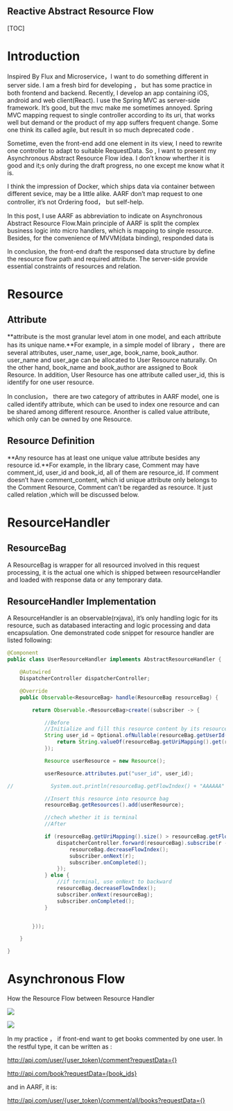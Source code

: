 ## Reactive Abstract Resource Flow

[TOC]

# Introduction

Inspired By Flux and Microservice，I want to do something different in server side. I am a fresh bird for developing ， but has some practice in both frontend and backend. Recently, I develop an app containing iOS, android and web client(React). I use the Spring MVC as server-side framework. It’s good, but the mvc make me sometimes annoyed. Spring MVC mapping request to single controller according to its uri, that works well but demand or the product of my app suffers frequent change. Some one think its called agile, but result in so much deprecated code .

Sometime, even the front-end add one element in its view, I need to rewrite one controller to adapt to suitable RequestData. So , I want to present my Asynchronous Abstract Resource Flow idea. I don’t know wherther it is good and it;s only during the draft progress, no one except me know what it is.

I think the impression of Docker, which ships data via container between different sevice, may be a little alike. AARF don’t map request to one controller, it’s not Ordering food， but self-help.

In this post, I use AARF as abbreviation to indicate on Asynchronous Abstract Resource Flow.Main principle of AARF is split the complex business logic into micro handlers, which is mapping to single resource. Besides, for the convenience of MVVM(data binding), responded data is

In conclusion, the front-end draft the responsed data structure by define the resource flow path and required attribute. The server-side provide essential constraints of resources and relation.

# Resource

## Attribute

**attribute is the most granular level atom in one model, and each attribute has its unique name.**For example, in a simple model of library ， there are several attributes, user_name, user_age, book_name, book_author. user_name and user_age can be allocated to User Resource naturally. On the other hand, book_name and book_author are assigned to Book Resource. In addition, User Resource has one attribute called user_id, this is identify for one user resource.

In conclusion， there are two category of attributes in AARF model, one is called identify attribute, which can be used to index one resource and can be shared among different resource. Anonther is called value attribute, which only can be owned by one Resource.

## Resource Definition

**Any resource has at least one unique value attribute besides any resource id.**For example, in the library case, Comment may have comment_id, user_id and book_id, all of them are resource_id. If comment doesn’t have comment_content, which id unique attribute only belongs to the Comment Resource, Comment can’t be regarded as resource. It just called relation ,which will be discussed below.

# ResourceHandler

## ResourceBag

A ResourceBag is wrapper for all resourced involved in this request processing, it is the actual one which is shipped between resourceHandler and loaded with response data or any temporary data.

## ResourceHandler Implementation

A ResourceHandler is an observable(rxjava), it’s only handling logic for its resource, such as databased interacting and logic processing and data encapsulation. One demonstrated code snippet for resource handler are listed following:

```java
@Component
public class UserResourceHandler implements AbstractResourceHandler {

    @Autowired
    DispatcherController dispatcherController;

    @Override
    public Observable<ResourceBag> handle(ResourceBag resourceBag) {

        return Observable.<ResourceBag>create((subscriber -> {

            //Before
            //Initialize and fill this resource content by its resource_id
            String user_id = Optional.ofNullable(resourceBag.getUserId()).orElseGet(() -> {
                return String.valueOf(resourceBag.getUriMapping().get(resourceBag.getFlowIndex())[1]);
            });

            Resource userResource = new Resource();

            userResource.attributes.put("user_id", user_id);

//            System.out.println(resourceBag.getFlowIndex() + "AAAAAA" + resourceBag.getUriMapping().size());

            //Insert this resource into resource bag
            resourceBag.getResources().add(userResource);

            //chech whether it is terminal
            //After

            if (resourceBag.getUriMapping().size() > resourceBag.getFlowIndex() + 1) {
                dispatcherController.forward(resourceBag).subscribe(r -> {
                    resourceBag.decreaseFlowIndex();
                    subscriber.onNext(r);
                    subscriber.onCompleted();
                });
            } else {
                //if terminal, use onNext to backward
                resourceBag.decreaseFlowIndex();
                subscriber.onNext(resourceBag);
                subscriber.onCompleted();
            }


        }));

    }

}
```

# Asynchronous Flow

How the Resource Flow between Resource Handler

![](http://7xlgth.com1.z0.glb.clouddn.com/56A0BE00-E44F-4E08-AA96-3DB9CD0E561C.png)

![](http://7xlgth.com1.z0.glb.clouddn.com/E1C10411-FCDC-400D-81FA-3885065E1B70.png)

In my practice ， if front-end want to get books commented by one user. In the restful type, it can be written as :

http://api.com/user/{user_token}/comment?requestData={}

http://api.com/book?requestData={book_ids}

and in AARF, it is:

http://api.com/user/{user_token}/comment/all/books?requestData={}
